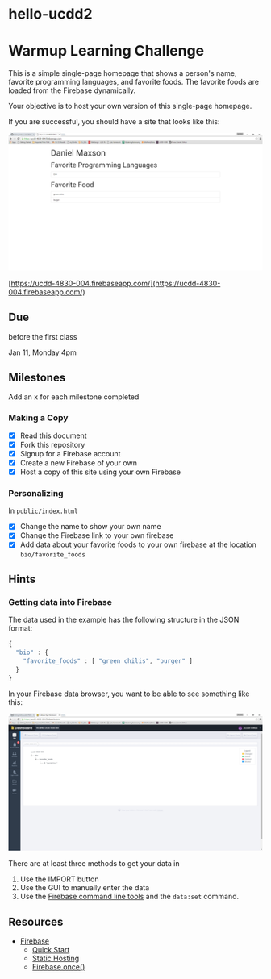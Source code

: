 # hello-ucdd2

# Warmup Learning Challenge

This is a simple single-page homepage that shows a person's name, favorite
programming languages, and favorite foods. The favorite foods are loaded from
the Firebase dynamically.

Your objective is to host your own version of this single-page homepage.

If you are successful, you should have a site that looks like this:

![screenshot of the site](site.png)

[https://ucdd-4830-004.firebaseapp.com/](https://ucdd-4830-004.firebaseapp.com/)

## Due
before the first class

Jan 11, Monday 4pm

## Milestones

Add an x for each milestone completed

### Making a Copy

* [x] Read this document
* [x] Fork this repository
* [x] Signup for a Firebase account
* [x] Create a new Firebase of your own
* [x] Host a copy of this site using your own Firebase

### Personalizing

In `public/index.html`

* [x] Change the name to show your own name
* [x] Change the Firebase link to your own firebase
* [x] Add data about your favorite foods to your own firebase at the location `bio/favorite_foods`

## Hints

### Getting data into Firebase

The data used in the example has the following structure in the JSON format:
```javascript
{
  "bio" : {
    "favorite_foods" : [ "green chilis", "burger" ]
  }
}
```

In your Firebase data browser, you want to be able to see something like this:

![screenshot of the data browser showing own data](data.png)

There are at least three methods to get your data in
1. Use the IMPORT button
2. Use the GUI to manually enter the data
3. Use the [Firebase command line tools](https://github.com/firebase/firebase-tools) and the `data:set` command.

## Resources

* [Firebase](https://www.firebase.com/)
	* [Quick Start](https://www.firebase.com/docs/web/quickstart.html)
	* [Static Hosting](https://www.firebase.com/docs/hosting/)
	* [Firebase.once()](https://www.firebase.com/docs/web/api/query/once.html)
